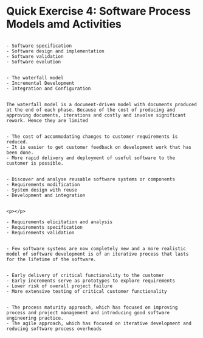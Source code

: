 # Quick Exercise 4: Software Process Models amd Activities

~~~admonish question collapsible=true title='What are the fundamental activities that are common to all software processes?'

- Software specification
- Software design and implementation
- Software validation
- Software evolution

~~~

<p></p>

~~~admonish question collapsible=true title='List 3 generic process models that are used in software engineering?'

- The waterfall model
- Incremental Development
- Integration and Configuration

~~~

<p></p>

~~~admonish question collapsible=true title='Why are iterations usually limited when the waterfall model is used?'

The waterfall model is a document-driven model with documents produced at the end of each phase. Because of the cost of producing and approving documents, iterations and costly and involve significant rework. Hence they are limited

~~~

<p></p>

~~~admonish question collapsible=true title='What are the three benefits of incremental development, compared to the waterfall model?'

- The cost of accommodating changes to customer requirements is reduced.
- It is easier to get customer feedback on development work that has been done.
- More rapid delivery and deployment of useful software to the customer is possible.

~~~


<p></p>

~~~admonish question collapsible=true title='What are the development stages in integration and configuration?'

- Discover and analyse reusable software systems or components
- Requirements modification
- System design with reuse
- Development and integration

~~~

<p></p>

~~~admonish question collapsible=true title='What are the principal requirements engineering activities?'

<p></p>

- Requirements elicitation and analysis
- Requirements specification
- Requirements validation

~~~

<p></p>

~~~admonish question collapsible=true title='Why is it increasingly irrelevant to distinguish between software development and evolution?'

- Few software systems are now completely new and a more realistic model of software development is of an iterative process that lasts for the lifetime of the software.

~~~

<p></p>

~~~admonish question collapsible=true title='What are the advantages of using incremental development and delivery?'

- Early delivery of critical functionality to the customer
- Early increments serve as prototypes to explore requirements
- Lower risk of overall project failure
- More extensive testing of critical customer functionality

~~~

<p></p>

~~~admonish question collapsible=true title='What are the two different approaches to process improvement and change that have been proposed?'

- The process maturity approach, which has focused on improving process and project management and introducing good software engineering practice.
- The agile approach, which has focused on iterative development and reducing software process overheads

~~~
